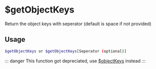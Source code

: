 # $getObjectKeys

Return the object keys with seperator (default is space if not provided)

## Usage

```bash
$getObjectKeys or $getObjectKeys[Seperator (optional)]
```

::: danger
This function got depreciated, use [$objectKeys](./objectKeys.md) instead 
:::
